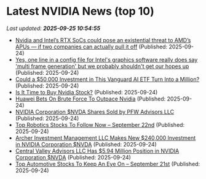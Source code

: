 # Latest NVIDIA News (top 10)
_Last updated: **2025-09-25 10:54:55**_

- [Nvidia and Intel’s RTX SoCs could pose an existential threat to AMD’s APUs — if two companies can actually pull it off](https://www.tomshardware.com/tech-industry/semiconductors/nvidia-intel-rtx-socs-could-be-an-existential-threat-to-amd-apus) (Published: 2025-09-24)
- [Yes, one line in a config file for Intel's graphics software really does say 'multi frame generation' but we probably shouldn't get our hopes up](https://www.pcgamer.com/hardware/graphics-cards/yes-one-line-in-a-config-file-for-intels-graphics-software-really-does-say-multi-frame-generation-but-we-probably-shouldnt-get-our-hopes-up/) (Published: 2025-09-24)
- [Could a $50,000 Investment in This Vanguard AI ETF Turn Into a Million?](https://biztoc.com/x/b8362aa1f18598a8) (Published: 2025-09-24)
- [Is It Time to Buy Nvidia Stock?](https://biztoc.com/x/70e6e344d665725d) (Published: 2025-09-24)
- [Huawei Bets On Brute Force To Outpace Nvidia](https://finance.yahoo.com/news/huawei-bets-brute-force-outpace-104628296.html) (Published: 2025-09-24)
- [NVIDIA Corporation $NVDA Shares Sold by PFW Advisors LLC](https://www.etfdailynews.com/2025/09/24/nvidia-corporation-nvda-shares-sold-by-pfw-advisors-llc/) (Published: 2025-09-24)
- [Top Robotics Stocks To Follow Now – September 22nd](https://www.etfdailynews.com/2025/09/24/top-robotics-stocks-to-follow-now-september-22nd/) (Published: 2025-09-24)
- [Archer Investment Management LLC Makes New $240,000 Investment in NVIDIA Corporation $NVDA](https://www.etfdailynews.com/2025/09/24/archer-investment-management-llc-makes-new-240000-investment-in-nvidia-corporation-nvda/) (Published: 2025-09-24)
- [Central Valley Advisors LLC Has $5.94 Million Position in NVIDIA Corporation $NVDA](https://www.etfdailynews.com/2025/09/24/central-valley-advisors-llc-has-5-94-million-position-in-nvidia-corporation-nvda/) (Published: 2025-09-24)
- [Top Automotive Stocks To Keep An Eye On – September 21st](https://www.etfdailynews.com/2025/09/24/top-automotive-stocks-to-keep-an-eye-on-september-21st/) (Published: 2025-09-24)
